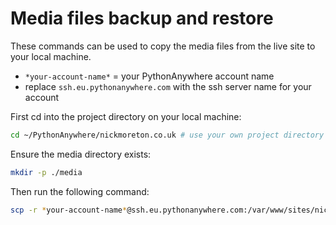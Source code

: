 # Media files backup and restore

These commands can be used to copy the media files from the live site to your local machine.

- `*your-account-name*` = your PythonAnywhere account name
- replace `ssh.eu.pythonanywhere.com` with the ssh server name for your account

First cd into the project directory on your local machine:

```bash
cd ~/PythonAnywhere/nickmoreton.co.uk # use your own project directory
```

Ensure the media directory exists:

```bash
mkdir -p ./media
```

Then run the following command:

```bash
scp -r *your-account-name*@ssh.eu.pythonanywhere.com:/var/www/sites/nickmoreton.co.uk/media ./
```
